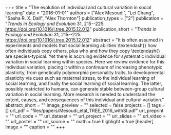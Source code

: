+++
title = "The evolution of individual and cultural variation in social learning"
date = "2016-01-01"
authors = ["Alex Mesoudi", "Lei Chang", "Sasha R. X. Dall", "Alex Thornton"]
publication_types = ["2"]
publication = "_Trends in Ecology and Evolution_ 31, 215--225. https://doi.org/10.1016/j.tree.2015.12.012"
publication_short = "_Trends in Ecology and Evolution_ 31, 215--225. https://doi.org/10.1016/j.tree.2015.12.012"
abstract = "It is often assumed in experiments and models that social learning abilities \textendash{} how often individuals copy others, plus who and how they copy \textendash{} are species-typical. Yet there is accruing evidence for systematic individual variation in social learning within species. Here we review evidence for this individual variation, placing it within a continuum of increasing phenotypic plasticity, from genetically polymorphic personality traits, to developmental plasticity via cues such as maternal stress, to the individual learning of social learning, and finally the social learning of social learning. The latter, possibly restricted to humans, can generate stable between-group cultural variation in social learning. More research is needed to understand the extent, causes, and consequences of this individual and cultural variation."
abstract_short = ""
image_preview = ""
selected = false
projects = []
tags = []
url_pdf = "files/papers/Mesoudi_etal_TREE_2016_withSI.pdf"
url_preprint = ""
url_code = ""
url_dataset = ""
url_project = ""
url_slides = ""
url_video = ""
url_poster = ""
url_source = ""
math = true
highlight = true
[header]
image = ""
caption = ""
+++

